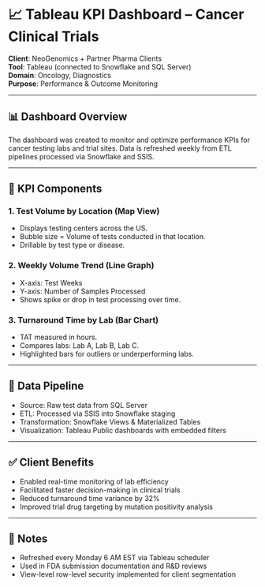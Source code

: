 # 📈 Tableau KPI Dashboard – Cancer Clinical Trials

**Client**: NeoGenomics + Partner Pharma Clients  
**Tool**: Tableau (connected to Snowflake and SQL Server)  
**Domain**: Oncology, Diagnostics  
**Purpose**: Performance & Outcome Monitoring

---

## 📊 Dashboard Overview

The dashboard was created to monitor and optimize performance KPIs for cancer testing labs and trial sites. Data is refreshed weekly from ETL pipelines processed via Snowflake and SSIS.

---

## 🧩 KPI Components

### 1. Test Volume by Location (Map View)
- Displays testing centers across the US.
- Bubble size = Volume of tests conducted in that location.
- Drillable by test type or disease.

### 2. Weekly Volume Trend (Line Graph)
- X-axis: Test Weeks
- Y-axis: Number of Samples Processed
- Shows spike or drop in test processing over time.

### 3. Turnaround Time by Lab (Bar Chart)
- TAT measured in hours.
- Compares labs: Lab A, Lab B, Lab C.
- Highlighted bars for outliers or underperforming labs.

---

## 🔄 Data Pipeline

- Source: Raw test data from SQL Server
- ETL: Processed via SSIS into Snowflake staging
- Transformation: Snowflake Views & Materialized Tables
- Visualization: Tableau Public dashboards with embedded filters

---

## ✅ Client Benefits

- Enabled real-time monitoring of lab efficiency
- Facilitated faster decision-making in clinical trials
- Reduced turnaround time variance by 32%
- Improved trial drug targeting by mutation positivity analysis

---

## 📌 Notes

- Refreshed every Monday 6 AM EST via Tableau scheduler
- Used in FDA submission documentation and R&D reviews
- View-level row-level security implemented for client segmentation
